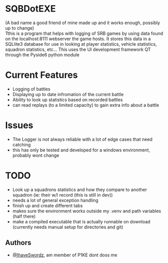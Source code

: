
# SQBDotEXE
(A bad name a good friend of mine made up and it works enough, possibly up to change) \
Tthis is a program that helps with logging of SRB games by using data found on the localhost:8111 webserver the game hosts. It stores this data in a SQLlite3 database for use in looking at player statistics, vehicle statistics, squadron statistics, etc...
This uses the UI development framework QT through the Pyside6 python module
# Current Features
 - Logging of battles
 - Displaying up to date infromation of the current battle
 - Ability to look up statistics based on recorded battles
 - can read replays (to a limited capacity) to gain extra info about a battle
# Issues
- The Logger is not always reliable with a lot of edge cases that need catching
- this has only be tested and developed for a windows environment, probably wont change
# TODO
 - Look up a squadrons statistics and how they compare to another squadron (ie: their w/l record (this is still in dev))
- needs a lot of general exception handling
- finish up and create different tabs
- makes sure the environment works outside my .venv and path variables (half there)
- make a compiled executable that is actually runnable on download (currently needs manual setup for directories and git)




## Authors

- [@IhaveSwordz](https://github.com/IhaveSwordz), am member of P1KE dont doss me


